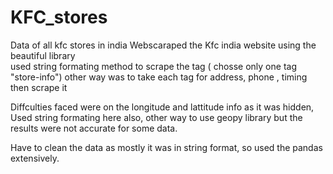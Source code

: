 # KFC_stores
Data of all kfc stores in india
Webscaraped the Kfc india website using the beautiful library  
used string formating method to scrape the tag ( chosse only one tag "store-info") 
other way was to take each tag for address, phone , timing then scrape it


Diffculties faced were on the longitude and lattitude info as it was hidden,
Used string formating here also, other way to use geopy library but the results were not accurate for some data. 

Have to clean the data as mostly it was in string format, so used the pandas extensively.

